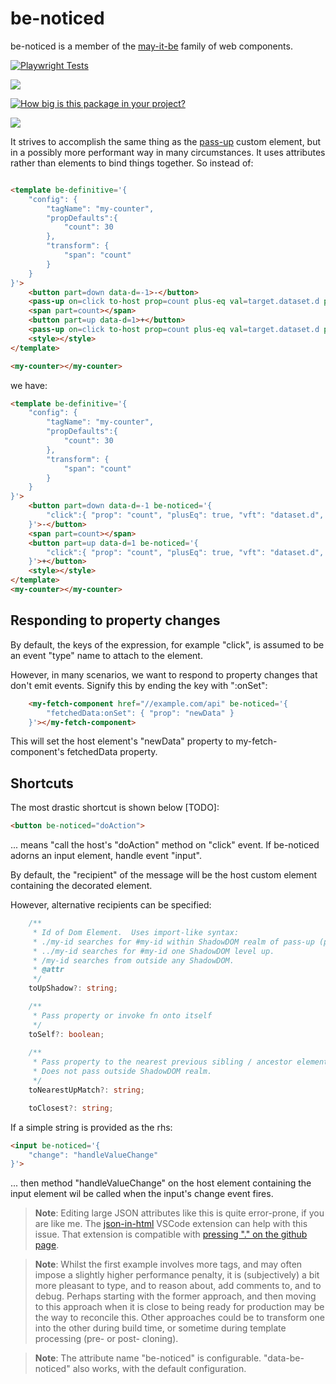 # be-noticed

be-noticed is a member of the [may-it-be](https://github.com/bahrus/may-it-be) family of web components.

[![Playwright Tests](https://github.com/bahrus/be-noticed/actions/workflows/CI.yml/badge.svg?branch=baseline)](https://github.com/bahrus/be-noticed/actions/workflows/CI.yml)

<a href="https://nodei.co/npm/be-noticed/"><img src="https://nodei.co/npm/be-noticed.png"></a>

[![How big is this package in your project?](https://img.shields.io/bundlephobia/minzip/be-noticed?style=for-the-badge)](https://bundlephobia.com/result?p=be-noticed)

<img src="http://img.badgesize.io/https://cdn.jsdelivr.net/npm/be-noticed?compression=gzip">

It strives to accomplish the same thing as the [pass-up](https://github.com/bahrus/pass-up) custom element, but in a possibly more performant way in many circumstances.  It uses attributes rather than elements to bind things together.  So instead of:

```html

<template be-definitive='{
    "config": {
        "tagName": "my-counter",
        "propDefaults":{
            "count": 30
        },
        "transform": {
            "span": "count"
        }
    }
}'>
    <button part=down data-d=-1>-</button>
    <pass-up on=click to-host prop=count plus-eq val=target.dataset.d parse-val-as=int></pass-up>
    <span part=count></span>
    <button part=up data-d=1>+</button>
    <pass-up on=click to-host prop=count plus-eq val=target.dataset.d parse-val-as=int></pass-up>
    <style></style>            
</template>

<my-counter></my-counter>
```

we have:

```html
<template be-definitive='{
    "config": {
        "tagName": "my-counter",
        "propDefaults":{
            "count": 30
        },
        "transform": {
            "span": "count"
        }
    }
}'>
    <button part=down data-d=-1 be-noticed='{
        "click":{ "prop": "count", "plusEq": true, "vft": "dataset.d", "parseValAs": "int"}
    }'>-</button>
    <span part=count></span>
    <button part=up data-d=1 be-noticed='{
        "click":{ "prop": "count", "plusEq": true, "vft": "dataset.d", "parseValAs": "int"}
    }'>+</button>
    <style></style>            
</template>
<my-counter></my-counter>
```

## Responding to property changes

By default, the keys of the expression, for example "click", is assumed to be an event "type" name to attach to the element.

However, in many scenarios, we want to respond to property changes that don't emit events.  Signify this by ending the key with ":onSet":

```html
    <my-fetch-component href="//example.com/api" be-noticed='{
        "fetchedData:onSet": { "prop": "newData" }
    }'></my-fetch-component>
```

This will set the host element's "newData" property to my-fetch-component's fetchedData property.

## Shortcuts

The most drastic shortcut is shown below [TODO]:

```html
<button be-noticed="doAction">
```

... means "call the host's "doAction" method on "click" event.  If be-noticed adorns an input element, handle event "input".  

By default, the "recipient" of the message will be the host custom element containing the decorated element.

However, alternative recipients can be specified:

```TypeScript
    /**
     * Id of Dom Element.  Uses import-like syntax:
     * ./my-id searches for #my-id within ShadowDOM realm of pass-up (p-u) instance.
     * ../my-id searches for #my-id one ShadowDOM level up.
     * /my-id searches from outside any ShadowDOM.
     * @attr
     */
    toUpShadow?: string;

    /**
     * Pass property or invoke fn onto itself
     */
    toSelf?: boolean;
    
    /**
     * Pass property to the nearest previous sibling / ancestor element matching this css pattern, using .previousElement(s)/.parentElement.matches method. 
     * Does not pass outside ShadowDOM realm.
     */
    toNearestUpMatch?: string;

    toClosest?: string;
```

If a simple string is provided as the rhs:

```html
<input be-noticed='{
    "change": "handleValueChange"
}'>
```

... then method "handleValueChange" on the host element containing the input element wil be called when the input's change event fires.

> **Note**:  Editing large JSON attributes like this is quite error-prone, if you are like me.  The [json-in-html](https://marketplace.visualstudio.com/items?itemName=andersonbruceb.json-in-html) VSCode extension can help with this issue.  That extension is compatible with [pressing "." on the github page](https://github.dev/bahrus/be-observant). 

> **Note**:  Whilst the first example involves more tags, and may often impose a slightly higher performance penalty, it is (subjectively) a bit more pleasant to type, and to reason about, add comments to, and to debug.  Perhaps starting with the former approach, and then moving to this approach when it is close to being ready for production may be the way to reconcile this.  Other approaches could be to transform one into the other during build time, or sometime during template processing (pre- or post- cloning).

> **Note**:   The attribute name "be-noticed" is configurable.  "data-be-noticed" also works, with the default configuration. 
